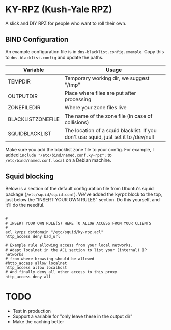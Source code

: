 # KY-RPZ (Kush-Yale RPZ)

A slick and DIY RPZ for people who want to roll their own.

## BIND Configuration

An example configuration file is in `dns-blacklist.config.example`. Copy this to `dns-blacklist.config` and update the paths.

| Variable | Usage |
| --- | --- |
| TEMPDIR | Temporary working dir, we suggest "/tmp" |
| OUTPUTDIR | Place where files are put after processing |
| ZONEFILEDIR | Where your zone files live |
| BLACKLISTZONEFILE | The name of the zone file (in case of collisions) |
| SQUIDBLACKLIST | The location of a squid blacklist. If you don't use squid, just set it to /dev/null |

Make sure you add the blacklist zone file to your config. For example, I added `include "/etc/bind/named.conf.ky-rpz";` to `/etc/bind/named.conf.local` on a Debian machine.

## Squid blocking

Below is a section of the default configuration file from Ubuntu's squid package (`/etc/squid/squid.conf`). We've added the kyrpz block to the top, just below the "INSERT YOUR OWN RULES" section. Do this yourself, and it'll do the needful.

```

#
# INSERT YOUR OWN RULE(S) HERE TO ALLOW ACCESS FROM YOUR CLIENTS
#
acl kyrpz dstdomain "/etc/squid/ky-rpz.acl"
http_access deny bad_url

# Example rule allowing access from your local networks.
# Adapt localnet in the ACL section to list your (internal) IP networks
# from where browsing should be allowed
#http_access allow localnet
http_access allow localhost
# And finally deny all other access to this proxy
http_access deny all
```

# TODO

* Test in production
* Support a variable for "only leave these in the output dir"
* Make the caching better